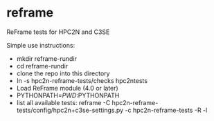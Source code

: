 # reframe
ReFrame tests for HPC2N and C3SE

Simple use instructions:
 - mkdir reframe-rundir
 - cd reframe-rundir
 - clone the repo into this directory
 - ln -s hpc2n-reframe-tests/checks hpc2ntests
 - Load ReFrame module (4.0 or later)
 - PYTHONPATH=$PWD:$PYTHONPATH
 - list all available tests:
   reframe -C hpc2n-reframe-tests/config/hpc2n+c3se-settings.py -c hpc2n-reframe-tests -R -l

